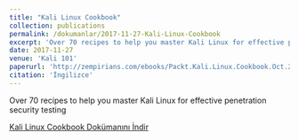 ```yaml
---
title: "Kali Linux Cookbook"
collection: publications
permalink: /dokumanlar/2017-11-27-Kali-Linux-Cookbook
excerpt: 'Over 70 recipes to help you master Kali Linux for effective penetration security testing'
date: 2017-11-27
venue: 'Kali 101'
paperurl: 'http://zempirians.com/ebooks/Packt.Kali.Linux.Cookbook.Oct.2013.ISBN.1783289597.pdf'
citation: 'İngilizce'
---
```


Over 70 recipes to help you master Kali Linux for effective penetration security testing




 [Kali Linux Cookbook Dokümanını İndir](http://zempirians.com/ebooks/Packt.Kali.Linux.Cookbook.Oct.2013.ISBN.1783289597.pdf) 
